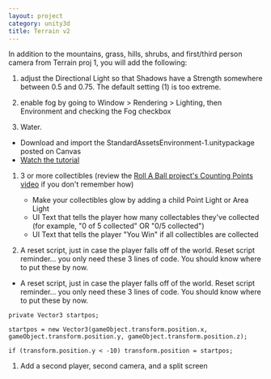 ```yaml
---
layout: project
category: unity3d
title: Terrain v2
---
```

In addition to the mountains, grass, hills, shrubs, and first/third person camera from Terrain proj 1, you will add the following:

1. adjust the Directional Light so that Shadows have a Strength somewhere between 0.5 and 0.75. The default setting (1) is too extreme.

1. enable fog by going to Window > Rendering > Lighting, then Environment and checking the Fog checkbox

1. Water. 
  - Download and import the StandardAssetsEnvironment-1.unitypackage posted on Canvas
  - [Watch the tutorial](https://drive.google.com/open?id=1o_n-_BgOu_1RtUqavS9ubGz63pca5R0V)


1. 3 or more collectibles (review the [Roll A Ball project's Counting Points video](https://drive.google.com/drive/u/0/folders/1Ty6SYENccamq1nSBsfRZE4daQkKmZIZr) if you don't remember how)
    - Make your collectibles glow by adding a child Point Light or Area Light
    - UI Text that tells the player how many collectables they've collected (for example, "0 of 5 collected" OR "0/5 collected")
    - UI Text that tells the player "You Win" if all collectibles are collected


1. A reset script, just in case the player falls off of the world. Reset script reminder... you only need these 3 lines of code. You should know where to put these by now.
- A reset script, just in case the player falls off of the world. Reset script reminder... you only need these 3 lines of code. You should know where to put these by now.

```
private Vector3 startpos;

startpos = new Vector3(gameObject.transform.position.x, gameObject.transform.position.y, gameObject.transform.position.z);

if (transform.position.y < -10) transform.position = startpos;
```

1. Add a second player, second camera, and a split screen
